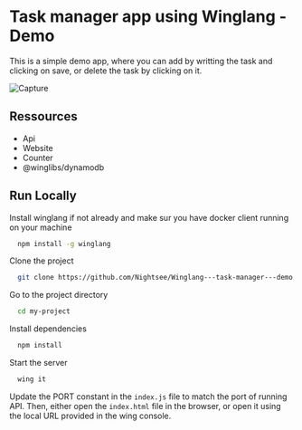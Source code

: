 
# Task manager app using Winglang - Demo


This is a simple demo app, where you can add by writting the task and clicking on save, or delete the task by clicking on it.

![Capture](https://github.com/Nightsee/Winglang---task-manager---demo/assets/88140911/93673c17-5d12-4d3d-bb62-8065b2902483)


## Ressources

- Api
- Website
- Counter
- @winglibs/dynamodb



## Run Locally

Install winglang if not already and make sur you have docker client running on your machine

```bash
  npm install -g winglang
```

Clone the project

```bash
  git clone https://github.com/Nightsee/Winglang---task-manager---demo.git
```

Go to the project directory

```bash
  cd my-project
```

Install dependencies

```bash
  npm install
```

Start the server

```bash
  wing it
```

Update the PORT constant in the ``index.js`` file to match the port of running API.
Then, either open the ``index.html`` file in the browser, or open it using the local URL provided in the wing console. 


